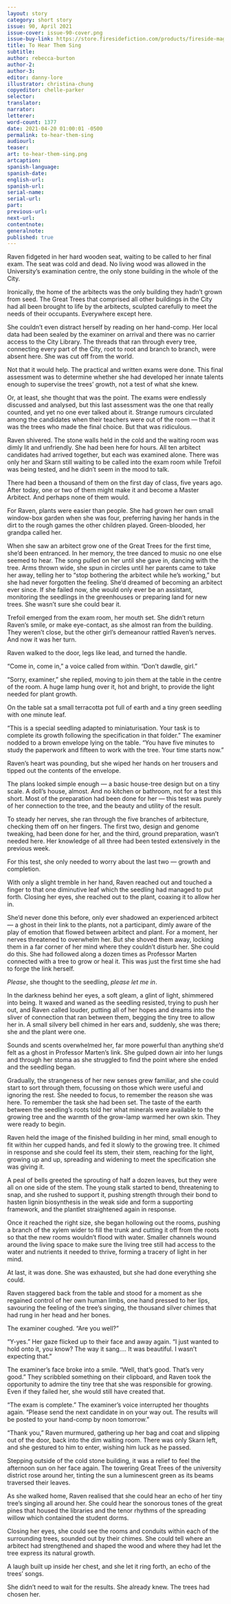 ```yaml
---
layout: story
category: short story
issue: 90, April 2021
issue-cover: issue-90-cover.png
issue-buy-link: https://store.firesidefiction.com/products/fireside-magazine-issue-90-april-2021
title: To Hear Them Sing
subtitle:
author: rebecca-burton
author-2:
author-3:
editor: danny-lore
illustrator: christina-chung
copyeditor: chelle-parker
selector:
translator:
narrator:
letterer:
word-count: 1377
date: 2021-04-20 01:00:01 -0500
permalink: to-hear-them-sing
audiourl:
teaser:
art: to-hear-them-sing.png
artcaption:
spanish-language:
spanish-date:
english-url:
spanish-url:
serial-name:
serial-url:
part:
previous-url:
next-url:
contentnote:
generalnote:
published: true
---
```

Raven fidgeted in her hard wooden seat, waiting to be called to her final exam. The seat was cold and dead. No living wood was allowed in the University’s examination centre, the only stone building in the whole of the City.

Ironically, the home of the arbitects was the only building they hadn’t grown from seed. The Great Trees that comprised all other buildings in the City had all been brought to life by the arbitects, sculpted carefully to meet the needs of their occupants. Everywhere except here.

She couldn’t even distract herself by reading on her hand-comp. Her local data had been sealed by the examiner on arrival and there was no carrier access to the City Library. The threads that ran through every tree, connecting every part of the City, root to root and branch to branch, were absent here. She was cut off from the world.

Not that it would help. The practical and written exams were done. This final assessment was to determine whether she had developed her innate talents enough to supervise the trees’ growth, not a test of what she knew.

Or, at least, she thought that was the point. The exams were endlessly discussed and analysed, but this last assessment was the one that really counted, and yet no one ever talked about it. Strange rumours circulated among the candidates when their teachers were out of the room — that it was the trees who made the final choice. But that was ridiculous.

Raven shivered. The stone walls held in the cold and the waiting room was dimly lit and unfriendly. She had been here for hours. All ten arbitect candidates had arrived together, but each was examined alone. There was only her and Skarn still waiting to be called into the exam room while Trefoil was being tested, and he didn’t seem in the mood to talk.

There had been a thousand of them on the first day of class, five years ago. After today, one or two of them might make it and become a Master Arbitect. And perhaps none of them would.

For Raven, plants were easier than people. She had grown her own small window-box garden when she was four, preferring having her hands in the dirt to the rough games the other children played. Green-blooded, her grandpa called her.

When she saw an arbitect grow one of the Great Trees for the first time, she’d been entranced. In her memory, the tree danced to music no one else seemed to hear. The song pulled on her until she gave in, dancing with the tree. Arms thrown wide, she spun in circles until her parents came to take her away, telling her to “stop bothering the arbitect while he’s working,” but she had never forgotten the feeling. She’d dreamed of becoming an arbitect ever since. If she failed now, she would only ever be an assistant, monitoring the seedlings in the greenhouses or preparing land for new trees. She wasn’t sure she could bear it.

Trefoil emerged from the exam room, her mouth set. She didn’t return Raven’s smile, or make eye-contact, as she almost ran from the building. They weren’t close, but the other girl’s demeanour rattled Raven’s nerves. And now it was her turn.

Raven walked to the door, legs like lead, and turned the handle.

“Come in, come in,” a voice called from within. “Don’t dawdle, girl.”

“Sorry, examiner,” she replied, moving to join them at the table in the centre of the room. A huge lamp hung over it, hot and bright, to provide the light needed for plant growth.

On the table sat a small terracotta pot full of earth and a tiny green seedling with one minute leaf.

“This is a special seedling adapted to miniaturisation. Your task is to complete its growth following the specification in that folder.” The examiner nodded to a brown envelope lying on the table. “You have five minutes to study the paperwork and fifteen to work with the tree. Your time starts now.”

Raven’s heart was pounding, but she wiped her hands on her trousers and tipped out the contents of the envelope.

The plans looked simple enough — a basic house-tree design but on a tiny scale. A doll’s house, almost. And no kitchen or bathroom, not for a test this short. Most of the preparation had been done for her — this test was purely of her connection to the tree, and the beauty and utility of the result.

To steady her nerves, she ran through the five branches of arbitecture, checking them off on her fingers. The first two, design and genome tweaking, had been done for her, and the third, ground preparation, wasn’t needed here. Her knowledge of all three had been tested extensively in the previous week.

For this test, she only needed to worry about the last two — growth and completion.

With only a slight tremble in her hand, Raven reached out and touched a finger to that one diminutive leaf which the seedling had managed to put forth. Closing her eyes, she reached out to the plant, coaxing it to allow her in.

She’d never done this before, only ever shadowed an experienced arbitect — a ghost in their link to the plants, not a participant, dimly aware of the play of emotion that flowed between arbitect and plant. For a moment, her nerves threatened to overwhelm her. But she shoved them away, locking them in a far corner of her mind where they couldn’t disturb her. She could do this. She had followed along a dozen times as Professor Marten connected with a tree to grow or heal it. This was just the first time she had to forge the link herself.

_Please_, she thought to the seedling, _please let me in_.

In the darkness behind her eyes, a soft gleam, a glint of light, shimmered into being. It waxed and waned as the seedling resisted, trying to push her out, and Raven called louder, putting all of her hopes and dreams into the sliver of connection that ran between them, begging the tiny tree to allow her in. A small silvery bell chimed in her ears and, suddenly, she was there; she and the plant were one.

Sounds and scents overwhelmed her, far more powerful than anything she’d felt as a ghost in Professor Marten’s link. She gulped down air into her lungs and through her stoma as she struggled to find the point where she ended and the seedling began.

Gradually, the strangeness of her new senses grew familiar, and she could start to sort through them, focussing on those which were useful and ignoring the rest. She needed to focus, to remember the reason she was here. To remember the task she had been set. The taste of the earth between the seedling’s roots told her what minerals were available to the growing tree and the warmth of the grow-lamp warmed her own skin. They were ready to begin.

Raven held the image of the finished building in her mind, small enough to fit within her cupped hands, and fed it slowly to the growing tree. It chimed in response and she could feel its stem, their stem, reaching for the light, growing up and up, spreading and widening to meet the specification she was giving it.

A peal of bells greeted the sprouting of half a dozen leaves, but they were all on one side of the stem. The young stalk started to bend, threatening to snap, and she rushed to support it, pushing strength through their bond to hasten lignin biosynthesis in the weak side and form a supporting framework, and the plantlet straightened again in response.

Once it reached the right size, she began hollowing out the rooms, pushing a branch of the xylem wider to fill the trunk and cutting it off from the roots so that the new rooms wouldn’t flood with water. Smaller channels wound around the living space to make sure the living tree still had access to the water and nutrients it needed to thrive, forming a tracery of light in her mind.

At last, it was done. She was exhausted, but she had done everything she could.

Raven staggered back from the table and stood for a moment as she regained control of her own human limbs, one hand pressed to her lips, savouring the feeling of the tree’s singing, the thousand silver chimes that had rung in her head and her bones.

The examiner coughed. “Are you well?”

“Y-yes.” Her gaze flicked up to their face and away again. “I just wanted to hold onto it, you know? The way it sang…. It was beautiful. I wasn’t expecting that.”

The examiner’s face broke into a smile. “Well, that’s good. That’s very good.” They scribbled something on their clipboard, and Raven took the opportunity to admire the tiny tree that she was responsible for growing. Even if they failed her, she would still have created that.

“The exam is complete.” The examiner’s voice interrupted her thoughts again. “Please send the next candidate in on your way out. The results will be posted to your hand-comp by noon tomorrow.”

“Thank you,” Raven murmured, gathering up her bag and coat and slipping out of the door, back into the dim waiting room. There was only Skarn left, and she gestured to him to enter, wishing him luck as he passed.

Stepping outside of the cold stone building, it was a relief to feel the afternoon sun on her face again. The towering Great Trees of the university district rose around her, tinting the sun a luminescent green as its beams traversed their leaves.

As she walked home, Raven realised that she could hear an echo of her tiny tree’s singing all around her. She could hear the sonorous tones of the great pines that housed the libraries and the tenor rhythms of the spreading willow which contained the student dorms.

Closing her eyes, she could see the rooms and conduits within each of the surrounding trees, sounded out by their chimes. She could tell where an arbitect had strengthened and shaped the wood and where they had let the tree express its natural growth.

A laugh built up inside her chest, and she let it ring forth, an echo of the trees’ songs.

She didn’t need to wait for the results. She already knew. The trees had chosen her.
